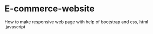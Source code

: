 # E-commerce-website
How to make responsive web page with help of bootstrap and css, html ,javascript
